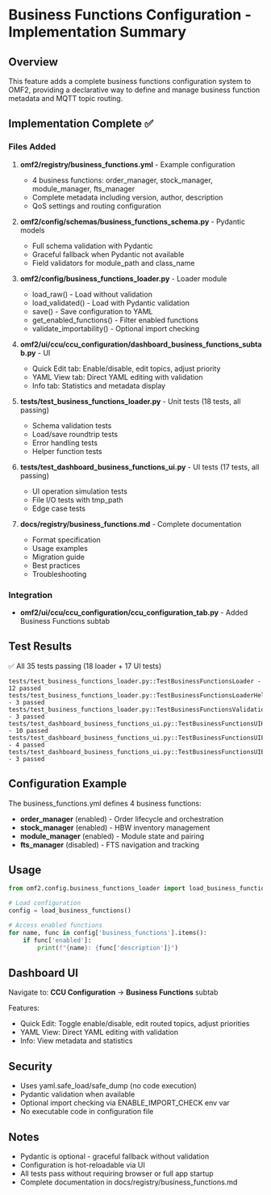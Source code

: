 # Business Functions Configuration - Implementation Summary

## Overview
This feature adds a complete business functions configuration system to OMF2, providing a declarative way to define and manage business function metadata and MQTT topic routing.

## Implementation Complete ✅

### Files Added
1. **omf2/registry/business_functions.yml** - Example configuration
   - 4 business functions: order_manager, stock_manager, module_manager, fts_manager
   - Complete metadata including version, author, description
   - QoS settings and routing configuration

2. **omf2/config/schemas/business_functions_schema.py** - Pydantic models
   - Full schema validation with Pydantic
   - Graceful fallback when Pydantic not available
   - Field validators for module_path and class_name

3. **omf2/config/business_functions_loader.py** - Loader module
   - load_raw() - Load without validation
   - load_validated() - Load with Pydantic validation
   - save() - Save configuration to YAML
   - get_enabled_functions() - Filter enabled functions
   - validate_importability() - Optional import checking

4. **omf2/ui/ccu/ccu_configuration/dashboard_business_functions_subtab.py** - UI
   - Quick Edit tab: Enable/disable, edit topics, adjust priority
   - YAML View tab: Direct YAML editing with validation
   - Info tab: Statistics and metadata display

5. **tests/test_business_functions_loader.py** - Unit tests (18 tests, all passing)
   - Schema validation tests
   - Load/save roundtrip tests
   - Error handling tests
   - Helper function tests

6. **tests/test_dashboard_business_functions_ui.py** - UI tests (17 tests, all passing)
   - UI operation simulation tests
   - File I/O tests with tmp_path
   - Edge case tests

7. **docs/registry/business_functions.md** - Complete documentation
   - Format specification
   - Usage examples
   - Migration guide
   - Best practices
   - Troubleshooting

### Integration
- **omf2/ui/ccu/ccu_configuration/ccu_configuration_tab.py** - Added Business Functions subtab

## Test Results
✅ All 35 tests passing (18 loader + 17 UI tests)

```
tests/test_business_functions_loader.py::TestBusinessFunctionsLoader - 12 passed
tests/test_business_functions_loader.py::TestBusinessFunctionsLoaderHelpers - 3 passed
tests/test_business_functions_loader.py::TestBusinessFunctionsValidation - 3 passed
tests/test_dashboard_business_functions_ui.py::TestBusinessFunctionsUIHelpers - 10 passed
tests/test_dashboard_business_functions_ui.py::TestBusinessFunctionsUIFileOperations - 4 passed
tests/test_dashboard_business_functions_ui.py::TestBusinessFunctionsUIEdgeCases - 3 passed
```

## Configuration Example
The business_functions.yml defines 4 business functions:
- **order_manager** (enabled) - Order lifecycle and orchestration
- **stock_manager** (enabled) - HBW inventory management
- **module_manager** (enabled) - Module state and pairing
- **fts_manager** (disabled) - FTS navigation and tracking

## Usage
```python
from omf2.config.business_functions_loader import load_business_functions

# Load configuration
config = load_business_functions()

# Access enabled functions
for name, func in config['business_functions'].items():
    if func['enabled']:
        print(f"{name}: {func['description']}")
```

## Dashboard UI
Navigate to: **CCU Configuration** → **Business Functions** subtab

Features:
- Quick Edit: Toggle enable/disable, edit routed topics, adjust priorities
- YAML View: Direct YAML editing with validation
- Info: View metadata and statistics

## Security
- Uses yaml.safe_load/safe_dump (no code execution)
- Pydantic validation when available
- Optional import checking via ENABLE_IMPORT_CHECK env var
- No executable code in configuration file

## Notes
- Pydantic is optional - graceful fallback without validation
- Configuration is hot-reloadable via UI
- All tests pass without requiring browser or full app startup
- Complete documentation in docs/registry/business_functions.md

